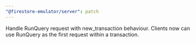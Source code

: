 ```yaml
---
"@firestore-emulator/server": patch
---
```


Handle RunQuery request with new_transaction behaviour. Clients now can use RunQuery as the first request within a transaction.
